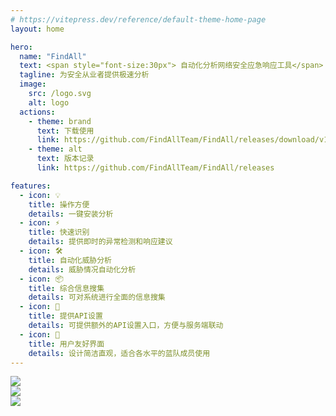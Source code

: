 ```yaml
---
# https://vitepress.dev/reference/default-theme-home-page
layout: home

hero:
  name: "FindAll"
  text: <span style="font-size:30px"> 自动化分析网络安全应急响应工具</span>
  tagline: 为安全从业者提供极速分析
  image:
    src: /logo.svg
    alt: logo
  actions:
    - theme: brand
      text: 下载使用
      link: https://github.com/FindAllTeam/FindAll/releases/download/v1.2.0/FindAll-1.2.0.zip
    - theme: alt
      text: 版本记录
      link: https://github.com/FindAllTeam/FindAll/releases

features:
  - icon: 💡
    title: 操作方便
    details: 一键安装分析
  - icon: ⚡️
    title: 快速识别
    details: 提供即时的异常检测和响应建议
  - icon: 🛠️
    title: 自动化威胁分析
    details: 威胁情况自动化分析
  - icon: 📦
    title: 综合信息搜集
    details: 可对系统进行全面的信息搜集
  - icon: 🔑
    title: 提供API设置
    details: 可提供额外的API设置入口，方便与服务端联动
  - icon: 🎨
    title: 用户友好界面
    details: 设计简洁直观，适合各水平的蓝队成员使用
---
```


<div class="home-img-content">
  <div class="home-img-outer">
    <img class="home-img" src="/preview1.jpg" />
  </div>
  <div class="home-img-outer">
    <img class="home-img" src="/preview2.jpg" />
  </div>
  <div class="home-img-outer">
    <img class="home-img" src="/preview3.jpg" />
  </div>
</div>


